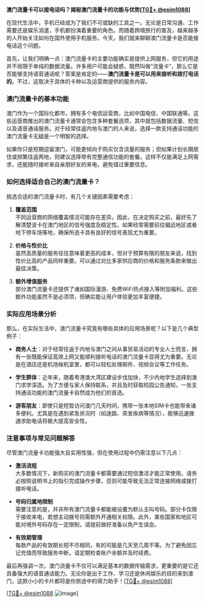 **澳门流量卡可以接电话吗？揭秘澳门流量卡的功能与优势[[TG💪+ @esim1088](https://t.me/s/esim1088)]**

在现代生活中，手机已经成为了我们不可或缺的工具之一。无论是日常沟通、工作需要还是娱乐消遣，手机都扮演着重要的角色。而随着跨境旅行的普及，越来越多的人开始关注如何在国外使用手机服务。今天，我们就来聊聊澳门流量卡是否能接电话这个问题。

首先，让我们明确一点：澳门流量卡的主要功能确实是提供上网服务，但它的用途并不局限于单纯的数据流量。许多用户可能会疑惑，既然叫做“流量卡”，那么它是否能够支持语音通话呢？答案是肯定的——**澳门流量卡是可以用来接听和拨打电话的**。不过，这取决于具体的卡种以及运营商提供的服务内容。

### 澳门流量卡的基本功能

澳门作为一个国际化都市，拥有多个电信运营商，比如中国电信、中国联通等。这些运营商推出的澳门流量卡通常会包含多种套餐选项，其中就包括数据流量、短信以及语音通话服务。对于经常往返内地与澳门的人来说，选择一款支持通话功能的澳门流量卡无疑是一个明智的选择。

如果你只是短期逗留澳门，可能更倾向于购买仅含流量的服务；但如果计划长期居住或频繁往返两地，则建议选择带有完整通信功能的套餐。这样不仅能满足上网需求，还能随时接听来自亲朋好友的来电，避免错过重要信息。

### 如何选择适合自己的澳门流量卡？

挑选合适的澳门流量卡时，有几个关键因素需要考虑：

1. **覆盖范围**  
   不同运营商的网络覆盖情况可能存在差异。因此，在决定购买之前，最好先了解清楚该卡在澳门地区的信号强度及稳定性。如果经常需要前往偏远地区或者地下停车场等地，确保所选卡具有良好的信号表现尤为重要。

2. **价格与性价比**  
   虽然高质量的服务往往意味着更高的成本，但对于预算有限的朋友来说，找到性价比高的产品同样重要。可以通过对比多家供应商的价格和服务条款来做出最佳决策。

3. **额外增值服务**  
   部分澳门流量卡还提供了诸如国际漫游、免费WiFi热点接入等附加福利。这些额外功能虽然不是必须项，但确实能让用户体验更加丰富便捷。

### 实际应用场景分析

那么，在实际生活中，澳门流量卡究竟有哪些具体的应用场景呢？以下是几个典型例子：

- **商务人士**：对于经常往返于内地与澳门之间从事贸易活动的专业人士而言，拥有一张既能保证高效上网又能顺利接听电话的澳门流量卡显得尤为重要。无论是在酒店还是机场候机室里，都可以轻松处理邮件、视频会议等工作任务。
  
- **学生群体**：近年来，随着粤港澳大湾区建设步伐加快，不少内地学生选择到澳门求学深造。为了方便与家人保持联系，并且及时获取校园公告通知，一张支持通话功能的澳门流量卡自然成为他们的首选。

- **游客朋友**：即使只是短暂访问澳门几天时间，携带一张本地SIM卡也能带来诸多便利。尤其是在遇到紧急状况时（如迷路、突发疾病等情况），能够迅速拨通求助电话将极大提高安全性。

### 注意事项与常见问题解答

尽管澳门流量卡功能强大且实用性强，但在使用过程中仍需注意以下几点：

- **激活流程**  
  大多数情况下，新购买的澳门流量卡都需要通过短信激活才能正常使用。请务必按照说明书上的指引完成操作步骤，否则可能导致无法正常连接网络或拨打接听电话。

- **号码归属地限制**  
  需要注意的是，并非所有澳门流量卡都能被设置为默认主叫号码。部分卡仅限于接收来电，若想主动拨号则需额外开通相关权限。此外，某些国家和地区可能对境外号码存在一定限制，请提前做好准备以免产生误会。

- **有效期管理**  
  每款产品的有效期长短不尽相同，有的可能是几天至几周不等。为了避免因忘记充值而导致服务中断，请定期检查账户余额并及时续费。

最后再强调一次，澳门流量卡不仅可以满足基本的数据传输需求，更重要的是它还具备强大的语音通话能力。无论你是出于工作、学习还是休闲娱乐的目的来到澳门，这款小小的卡片都将是你旅途中的得力助手！[[TG💪+ @esim1088](https://t.me/s/esim1088)]

[[TG💪+ @esim1088](https://t.me/s/esim1088) ![Image](https://i.postimg.cc/4NQfJmqS/Snipaste-2025-05-13-00-14-12.png)]
